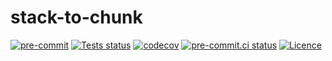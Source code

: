 # stack-to-chunk

[![pre-commit](https://img.shields.io/badge/pre--commit-enabled-brightgreen?logo=pre-commit&logoColor=white)](https://github.com/pre-commit/pre-commit)
[![Tests status][tests-badge]][tests-link]
[![codecov](https://codecov.io/gh/HiPCTProject/stack-to-chunk/graph/badge.svg?token=GBOWQFNYMP)](https://codecov.io/gh/HiPCTProject/stack-to-chunk)
[![pre-commit.ci status](https://results.pre-commit.ci/badge/github/HiPCTProject/stack-to-chunk/main.svg)](https://results.pre-commit.ci/latest/github/HiPCTProject/stack-to-chunk/main)
[![Licence][licence-badge]](./LICENCE.md)

<!--
[![PyPI version][pypi-version]][pypi-link]
[![Conda-Forge][conda-badge]][conda-link]
[![PyPI platforms][pypi-platforms]][pypi-link]
-->

<!-- prettier-ignore-start -->
[tests-badge]:              https://github.com/HiPCTProject/stack-to-chunk/actions/workflows/tests.yml/badge.svg
[tests-link]:               https://github.com/HiPCTProject/stack-to-chunk/actions/workflows/tests.yml
[linting-badge]:            https://github.com/HiPCTProject/stack-to-chunk/actions/workflows/linting.yml/badge.svg
[linting-link]:             https://github.com/HiPCTProject/stack-to-chunk/actions/workflows/linting.yml
[conda-badge]:              https://img.shields.io/conda/vn/conda-forge/stack-to-chunk
[conda-link]:               https://github.com/conda-forge/stack-to-chunk-feedstock
[pypi-link]:                https://pypi.org/project/stack-to-chunk/
[pypi-platforms]:           https://img.shields.io/pypi/pyversions/stack-to-chunk
[pypi-version]:             https://img.shields.io/pypi/v/stack-to-chunk
[licence-badge]:            https://img.shields.io/badge/License-BSD_3--Clause-blue.svg
<!-- prettier-ignore-end -->

